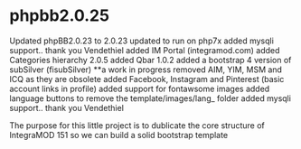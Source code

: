 # phpbb2.0.25
Updated phpBB2.0.23 to 2.0.23
updated to run on php7x
added mysqli support.. thank you Vendethiel 
added IM Portal (integramod.com)
added Categories hierarchy 2.0.5
added Qbar 1.0.2
added a bootstrap 4 version of subSilver (fisubSilver) **a work in progress
removed AIM, YIM, MSM and ICQ as they are obsolete
added Facebook, Instagram and Pinterest (basic account links in profile)
added support for fontawsome images
added language buttons to remove the template/images/lang_ folder
added mysqli support.. thank you Vendethiel 

The purpose for this little project is to dublicate the core structure of IntegraMOD 151 so we can build a solid bootstrap template

